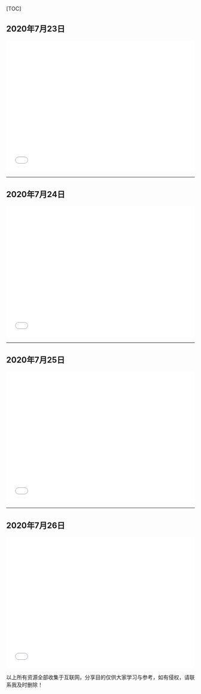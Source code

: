 

[TOC]



## 2020年7月23日

<iframe src="//player.bilibili.com/player.html?aid=968991973&bvid=BV1fp4y1i7pK&cid=216248180&page=1" scrolling="no" border="0" frameborder="no" framespacing="0" allowfullscreen="true" height="350px"  width="100%" > </iframe>

***



## 2020年7月24日

<iframe src="//player.bilibili.com/player.html?aid=285058609&bvid=BV1jc411h7M4&cid=170497266&page=1" scrolling="no" border="0" frameborder="no" framespacing="0" allowfullscreen="true" height="350px"  width="100%" > </iframe>

***

## 2020年7月25日

<iframe src="//player.bilibili.com/player.html?aid=99520317&bvid=BV1A7411y7AP&cid=169864707&page=1" scrolling="no" border="0" frameborder="no" framespacing="0" allowfullscreen="true" height="350px"  width="100%"  > </iframe>

***

## 2020年7月26日

<iframe src="//player.bilibili.com/player.html?aid=840270264&bvid=BV1a54y197Xx&cid=180894656&page=1" scrolling="no" border="0" frameborder="no" framespacing="0" allowfullscreen="true" height="350px"  width="100%"  > </iframe>

以上所有资源全部收集于互联网，分享目的仅供大家学习与参考，如有侵权，请联系我及时删除！

